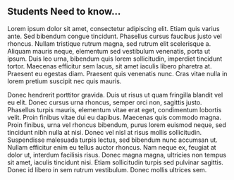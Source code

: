 ## Students Need to know...

Lorem ipsum dolor sit amet, consectetur adipiscing elit. Etiam quis varius ante. Sed bibendum congue tincidunt. Phasellus cursus faucibus justo vel rhoncus. Nullam tristique rutrum magna, sed rutrum elit scelerisque a. Aliquam mauris neque, elementum sed vestibulum venenatis, porta ut ipsum. Duis leo urna, bibendum quis lorem sollicitudin, imperdiet tincidunt tortor. Maecenas efficitur sem lacus, sit amet iaculis libero pharetra at. Praesent eu egestas diam. Praesent quis venenatis nunc. Cras vitae nulla in lorem pretium suscipit nec quis mauris.

Donec hendrerit porttitor gravida. Duis ut risus ut quam fringilla blandit vel eu elit. Donec cursus urna rhoncus, semper orci non, sagittis justo. Phasellus turpis mauris, elementum vitae erat eget, condimentum lobortis velit. Proin finibus vitae dui eu dapibus. Maecenas quis commodo magna. Proin finibus, urna vel rhoncus bibendum, purus lorem euismod neque, sed tincidunt nibh nulla at nisi. Donec vel nisl at risus mollis sollicitudin. Suspendisse malesuada turpis lectus, sed bibendum nunc accumsan ut. Nullam efficitur enim eu tellus auctor rhoncus. Nam neque ex, feugiat at dolor ut, interdum facilisis risus. Donec magna magna, ultricies non tempus sit amet, iaculis tincidunt nisi. Etiam sollicitudin turpis sed pulvinar sagittis. Donec id libero in sem rutrum vestibulum. Donec mollis ultrices sem.
